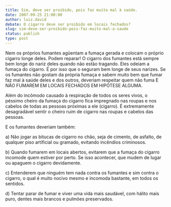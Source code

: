 ```yaml
---
title: Sim, deve ser proibido, pois faz muito mal à saúde.
date: 2007-09-25 21:00:00
author: luiz.david
debate: O cigarro deve ser proibido em locais fechados?
slug: sim-deve-ser-proibido-pois-faz-muito-mal-a-saude
status: publish 
type: post
---
```


Nem os próprios fumantes agüentam a fumaça gerada e colocam o próprio cigarro longe deles. Podem reparar! O cigarro dos fumantes está sempre bem longe do nariz deles quando não estão tragando. Eles odeiam a fumaça do cigarro. É por isso que o seguram bem longe de seus narizes. Se os fumantes não gostam da própria fumaça e sabem muito bem que fumar faz mal à saúde deles e dos outros, deveriam respeitar quem não fuma E NÃO FUMAREM EM LOCAIS FECHADOS EM HIPÓTESE ALGUMA.  

  

Além do incômodo causado à respiração de todos os seres vivos, o péssimo cheiro da fumaça do cigarro fica impregnado nas roupas e nos cabelos de todas as pessoas próximas a ele (cigarro). É extremamente desagradável sentir o cheiro ruim de cigarro nas roupas e cabelos das pessoas.  

  

E os fumantes deveriam também:  

  

a) Não jogar as bitucas de cigarro no chão, seja de cimento, de asfalto, de qualquer piso artificial ou gramado, evitando incêndios criminosos.  

  

b) Quando fumarem em locais abertos, evitarem que a fumaça do cigarro incomode quem estiver por perto. Se isso acontecer, que mudem de lugar ou apaguem o cigarro devidamente.  

  

c) Entenderem que ninguém tem nada contra os fumantes e sim contra o cigarro, o qual é muito nocivo mesmo e incomoda bastante, em todos os sentidos.  

  

d) Tentar parar de fumar e viver uma vida mais saudável, com hálito mais puro, dentes mais brancos e pulmões preservados.

